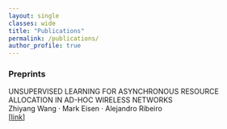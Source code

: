 ```yaml
---
layout: single
classes: wide
title: "Publications"
permalink: /publications/
author_profile: true
---
```




### Preprints

UNSUPERVISED LEARNING FOR ASYNCHRONOUS RESOURCE ALLOCATION IN AD-HOC WIRELESS NETWORKS<br>
Zhiyang Wang · Mark Eisen · Alejandro Ribeiro<br>
[[link]("/Papers/unsupervised-icassp21")]<br>
